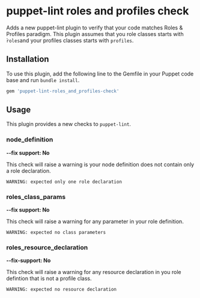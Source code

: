 # puppet-lint roles and profiles check

Adds a new puppet-lint plugin to verify that your code matches Roles & Profiles
paradigm.
This plugin assumes that you role classes starts with ̀`roles`and your
profiles classes starts with `profiles`.

## Installation

To use this plugin, add the following line to the Gemfile in your Puppet code
base and run `bundle install`.

```ruby
gem 'puppet-lint-roles_and_profiles-check'
```

## Usage

This plugin provides a new checks to `puppet-lint`.

### node_definition

**--fix support: No**

This check will raise a warning is your node definition does not contain only a role declaration.

```
WARNING: expected only one role declaration
```

### roles_class_params

**--fix support: No**

This check will raise a warning for any parameter in your role definition.

```
WARNING: expected no class parameters
```

### roles_resource_declaration

**--fix-support: No**

This check will raise a warning for any resource declaration in you role defintion that is not a profile class.

```
WARNING: expected no resource declaration
```
